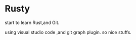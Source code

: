 # Rusty
start to learn Rust,and Git.

using visual studio code ,and git graph plugin. so nice stuffs.